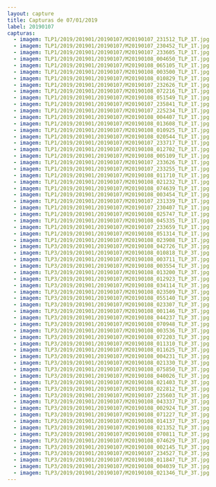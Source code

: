 ```yaml
---
layout: capture
title: Capturas de 07/01/2019
label: 20190107
capturas:
  - imagem: TLP1/2019/201901/20190107/M20190107_231512_TLP_1T.jpg
  - imagem: TLP1/2019/201901/20190107/M20190107_230452_TLP_1T.jpg
  - imagem: TLP1/2019/201901/20190107/M20190107_233605_TLP_1T.jpg
  - imagem: TLP1/2019/201901/20190107/M20190108_004650_TLP_1T.jpg
  - imagem: TLP1/2019/201901/20190107/M20190108_065105_TLP_1T.jpg
  - imagem: TLP1/2019/201901/20190107/M20190108_003500_TLP_1T.jpg
  - imagem: TLP1/2019/201901/20190107/M20190108_010829_TLP_1T.jpg
  - imagem: TLP1/2019/201901/20190107/M20190107_232626_TLP_1T.jpg
  - imagem: TLP1/2019/201901/20190107/M20190108_072216_TLP_1T.jpg
  - imagem: TLP1/2019/201901/20190107/M20190108_051549_TLP_1T.jpg
  - imagem: TLP1/2019/201901/20190107/M20190107_235841_TLP_1T.jpg
  - imagem: TLP1/2019/201901/20190107/M20190107_225234_TLP_1T.jpg
  - imagem: TLP1/2019/201901/20190107/M20190108_004407_TLP_1T.jpg
  - imagem: TLP1/2019/201901/20190107/M20190108_013608_TLP_1T.jpg
  - imagem: TLP1/2019/201901/20190107/M20190108_010925_TLP_1T.jpg
  - imagem: TLP1/2019/201901/20190107/M20190108_020544_TLP_1T.jpg
  - imagem: TLP1/2019/201901/20190107/M20190107_233717_TLP_1T.jpg
  - imagem: TLP1/2019/201901/20190107/M20190108_012702_TLP_1T.jpg
  - imagem: TLP1/2019/201901/20190107/M20190108_005109_TLP_1T.jpg
  - imagem: TLP1/2019/201901/20190107/M20190107_233626_TLP_1T.jpg
  - imagem: TLP1/2019/201901/20190107/M20190107_233255_TLP_1T.jpg
  - imagem: TLP1/2019/201901/20190107/M20190108_011710_TLP_1T.jpg
  - imagem: TLP1/2019/201901/20190107/M20190108_021232_TLP_1T.jpg
  - imagem: TLP1/2019/201901/20190107/M20190108_074639_TLP_1T.jpg
  - imagem: TLP1/2019/201901/20190107/M20190108_003454_TLP_1T.jpg
  - imagem: TLP1/2019/201901/20190107/M20190107_231339_TLP_1T.jpg
  - imagem: TLP1/2019/201901/20190107/M20190107_230407_TLP_1T.jpg
  - imagem: TLP1/2019/201901/20190107/M20190108_025747_TLP_1T.jpg
  - imagem: TLP1/2019/201901/20190107/M20190108_045335_TLP_1T.jpg
  - imagem: TLP1/2019/201901/20190107/M20190107_233659_TLP_1T.jpg
  - imagem: TLP1/2019/201901/20190107/M20190108_051314_TLP_1T.jpg
  - imagem: TLP1/2019/201901/20190107/M20190108_023908_TLP_1T.jpg
  - imagem: TLP3/2019/201901/20190107/M20190108_042726_TLP_3T.jpg
  - imagem: TLP3/2019/201901/20190107/M20190108_010818_TLP_3T.jpg
  - imagem: TLP3/2019/201901/20190107/M20190108_003711_TLP_3T.jpg
  - imagem: TLP3/2019/201901/20190107/M20190108_003554_TLP_3T.jpg
  - imagem: TLP3/2019/201901/20190107/M20190108_013200_TLP_3T.jpg
  - imagem: TLP3/2019/201901/20190107/M20190108_012923_TLP_3T.jpg
  - imagem: TLP3/2019/201901/20190107/M20190108_034114_TLP_3T.jpg
  - imagem: TLP3/2019/201901/20190107/M20190108_023509_TLP_3T.jpg
  - imagem: TLP3/2019/201901/20190107/M20190108_055140_TLP_3T.jpg
  - imagem: TLP3/2019/201901/20190107/M20190108_023307_TLP_3T.jpg
  - imagem: TLP3/2019/201901/20190107/M20190108_001146_TLP_3T.jpg
  - imagem: TLP3/2019/201901/20190107/M20190108_044237_TLP_3T.jpg
  - imagem: TLP3/2019/201901/20190107/M20190108_070948_TLP_3T.jpg
  - imagem: TLP3/2019/201901/20190107/M20190108_003536_TLP_3T.jpg
  - imagem: TLP3/2019/201901/20190107/M20190108_072203_TLP_3T.jpg
  - imagem: TLP3/2019/201901/20190107/M20190108_011310_TLP_3T.jpg
  - imagem: TLP3/2019/201901/20190107/M20190108_011625_TLP_3T.jpg
  - imagem: TLP3/2019/201901/20190107/M20190108_004231_TLP_3T.jpg
  - imagem: TLP3/2019/201901/20190107/M20190108_021330_TLP_3T.jpg
  - imagem: TLP3/2019/201901/20190107/M20190108_075850_TLP_3T.jpg
  - imagem: TLP3/2019/201901/20190107/M20190108_040026_TLP_3T.jpg
  - imagem: TLP3/2019/201901/20190107/M20190108_021403_TLP_3T.jpg
  - imagem: TLP3/2019/201901/20190107/M20190108_022812_TLP_3T.jpg
  - imagem: TLP3/2019/201901/20190107/M20190107_235603_TLP_3T.jpg
  - imagem: TLP3/2019/201901/20190107/M20190108_043337_TLP_3T.jpg
  - imagem: TLP3/2019/201901/20190107/M20190108_002924_TLP_3T.jpg
  - imagem: TLP3/2019/201901/20190107/M20190108_071227_TLP_3T.jpg
  - imagem: TLP3/2019/201901/20190107/M20190108_014137_TLP_3T.jpg
  - imagem: TLP3/2019/201901/20190107/M20190108_021352_TLP_3T.jpg
  - imagem: TLP3/2019/201901/20190107/M20190108_070811_TLP_3T.jpg
  - imagem: TLP3/2019/201901/20190107/M20190108_074629_TLP_3T.jpg
  - imagem: TLP3/2019/201901/20190107/M20190108_002145_TLP_3T.jpg
  - imagem: TLP3/2019/201901/20190107/M20190107_234527_TLP_3T.jpg
  - imagem: TLP3/2019/201901/20190107/M20190108_011847_TLP_3T.jpg
  - imagem: TLP3/2019/201901/20190107/M20190108_004039_TLP_3T.jpg
  - imagem: TLP3/2019/201901/20190107/M20190108_021346_TLP_3T.jpg
---
```

